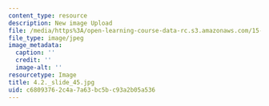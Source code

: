 ```yaml
---
content_type: resource
description: New image Upload
file: /media/https%3A/open-learning-course-data-rc.s3.amazonaws.com/15-s21-nuts-and-bolts-of-business-plans-january-iap-2014/c68093762c4a7a63bc5bc93a2b05a536_4.2._slide_45.jpg
file_type: image/jpeg
image_metadata:
  caption: ''
  credit: ''
  image-alt: ''
resourcetype: Image
title: 4.2._slide_45.jpg
uid: c6809376-2c4a-7a63-bc5b-c93a2b05a536
---
```

